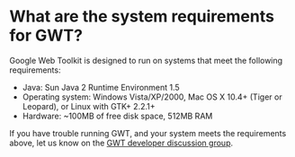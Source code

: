# What are the system requirements for GWT? #

Google Web Toolkit is designed to run on systems that meet the following requirements:
  * Java: Sun Java 2 Runtime Environment 1.5
  * Operating system: Windows Vista/XP/2000, Mac OS X 10.4+ (Tiger or Leopard), or Linux with GTK+ 2.2.1+
  * Hardware: ~100MB of free disk space, 512MB RAM

If you have trouble running GWT, and your system meets the requirements above, let us know on the [GWT developer discussion group](http://groups.google.com/group/Google-Web-Toolkit).
